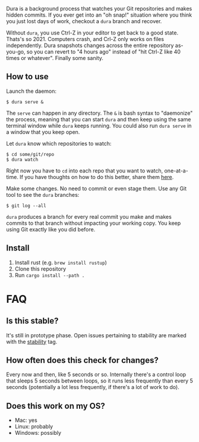 Dura is a background process that watches your Git repositories and makes hidden commits. If you ever get into an "oh snap!" situation
where you think you just lost days of work, checkout a `dura` branch and recover.

Without `dura`, you use Ctrl-Z in your editor to get back to a good state. Thats's so 2021. Computers crash, and Crl-Z only works on files 
independently. Dura snapshots changes across the entire repository as-you-go, so you can revert to "4 hours ago" instead of "hit Ctrl-Z 
like 40 times or whatever". Finally some sanity.

## How to use
Launch the daemon:

```
$ dura serve &
```

The `serve` can happen in any directory. The `&` is bash syntax to "daemonize" the process, meaning that you can start `dura` and then 
keep using the same terminal window while `dura` keeps running. You could also run `dura serve` in a window that you keep open.

Let `dura` know which repositories to watch: 

```
$ cd some/git/repo
$ dura watch
```

Right now you have to `cd` into each repo that you want to watch, one-at-a-time. If you have thoughts on how to do this better, share them [here](https://github.com/tkellogg/dura/issues/3).

Make some changes. No need to commit or even stage them. Use any Git tool to see the `dura` branches:

```
$ git log --all
```

`dura` produces a branch for every real commit you make and makes commits to that branch without impacting your working copy. You
keep using Git exactly like you did before.

## Install

1. Install rust (e.g. `brew install rustup`)
2. Clone this repository 
3. Run `cargo install --path .`


# FAQ
## Is this stable?
It's still in prototype phase. Open issues pertaining to stability are marked with the 
[stability](https://github.com/tkellogg/dura/issues?q=is%3Aopen+is%3Aissue+label%3Astability) tag. 

## How often does this check for changes?
Every now and then, like 5 seconds or so. Internally there's a control loop that sleeps 5 seconds between loops, so it runs less frequently than
every 5 seconds (potentially a lot less frequently, if there's a lot of work to do).

## Does this work on my OS?
* Mac: yes
* Linux: probably
* Windows: possibly

